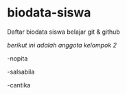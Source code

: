 # biodata-siswa
Daftar biodata siswa belajar git &amp; github

*berikut ini adalah anggota kelompok 2*

-nopita

-salsabila

-cantika

